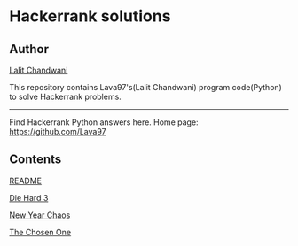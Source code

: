 # Hackerrank solutions

## Author
[Lalit Chandwani](https://www.linkedin.com/in/lalit-chandwani-5971a7140?lipi=urn%3Ali%3Apage%3Ad_flagship3_profile_view_base%3B4TWVxihMR1GldMXdzGuOLw%3D%3D)

This repository contains Lava97's(Lalit Chandwani) program code(Python) to solve Hackerrank problems.

---
Find Hackerrank Python answers here.
Home page: https://github.com/Lava97

## Contents
[README](https://github.com/Lava97/Hackerrank/blob/master/README.md)

[Die Hard 3](https://github.com/Lava97/Hackerrank/blob/master/Die%20Hard%203.py)

[New Year Chaos](https://github.com/Lava97/Hackerrank/blob/master/New%20Year%20Chaos.py)

[The Chosen One](https://github.com/Lava97/Hackerrank/blob/master/The%20Chosen%20One.py)


